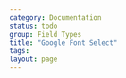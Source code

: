 ```yaml
---
category: Documentation
status: todo
group: Field Types
title: "Google Font Select"
tags: 
layout: page
---
```


